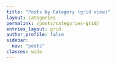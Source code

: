 ```yaml
---
title: "Posts by Category (grid view)"
layout: categories
permalink: /posts/categories-grid/
entries_layout: grid
author_profile: false
sidebar:
  nav: "posts"
classes: wide
---
```

